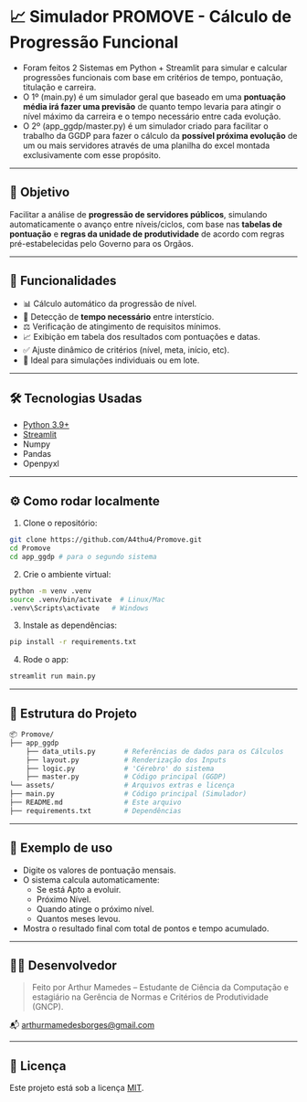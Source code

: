# 📈 Simulador PROMOVE - Cálculo de Progressão Funcional

- Foram feitos 2 Sistemas em Python + Streamlit para simular e calcular progressões funcionais com base em critérios de tempo, pontuação, titulação
e carreira.
- O 1º (main.py) é um simulador geral que baseado em uma **pontuação média irá fazer uma previsão** de quanto tempo levaria para atingir o nível máximo da carreira e o tempo necessário entre cada evolução.
- O 2º (app_ggdp/master.py) é um simulador criado para facilitar o trabalho da GGDP para fazer o cálculo da **possível próxima evolução** de um ou mais servidores através de uma planilha do excel montada exclusivamente com esse propósito. 

---

## 🧠 Objetivo

Facilitar a análise de **progressão de servidores públicos**, simulando automaticamente o avanço entre níveis/ciclos, com base nas **tabelas de pontuação** e **regras da unidade de produtividade** de acordo com regras pré-estabelecidas pelo Governo para os Orgãos.

---

## 🚀 Funcionalidades

- 📊 Cálculo automático da progressão de nível.
- 📅 Detecção de **tempo necessário** entre interstício.
- ⚖️ Verificação de atingimento de requisitos mínimos.
- 📈 Exibição em tabela dos resultados com pontuações e datas.
- ✅ Ajuste dinâmico de critérios (nível, meta, início, etc).
- 🎯 Ideal para simulações individuais ou em lote.

---

## 🛠 Tecnologias Usadas

- [Python 3.9+](https://www.python.org/)
- [Streamlit](https://streamlit.io/)
- Numpy
- Pandas
- Openpyxl

---

## ⚙️ Como rodar localmente

1. Clone o repositório:

```bash
git clone https://github.com/A4thu4/Promove.git
cd Promove
cd app_ggdp # para o segundo sistema
```

2. Crie o ambiente virtual:

```bash
python -m venv .venv
source .venv/bin/activate  # Linux/Mac
.venv\Scripts\activate   # Windows
```

3. Instale as dependências:

```bash
pip install -r requirements.txt
```

4. Rode o app:

```bash
streamlit run main.py
```

---

## 📁 Estrutura do Projeto

```bash
📦 Promove/
├── app_ggdp
    ├── data_utils.py       # Referências de dados para os Cálculos 
    ├── layout.py           # Renderização dos Inputs
    ├── logic.py            # 'Cérebro' do sistema
    ├── master.py           # Código principal (GGDP)
└── assets/                 # Arquivos extras e licença
├── main.py                 # Código principal (Simulador)
├── README.md               # Este arquivo
├── requirements.txt        # Dependências
```

---

## 🧪 Exemplo de uso

- Digite os valores de pontuação mensais.
- O sistema calcula automaticamente:
  - Se está Apto a evoluir.
  - Próximo Nível.
  - Quando atinge o próximo nível.
  - Quantos meses levou.
- Mostra o resultado final com total de pontos e tempo acumulado.

---

## 👨‍💻 Desenvolvedor

> Feito por Arthur Mamedes – Estudante de Ciência da Computação e estagiário na Gerência de Normas e Critérios de Produtividade (GNCP).

📬 arthurmamedesborges@gmail.com

---

## 📄 Licença

Este projeto está sob a licença [MIT](assets/LICENSE).
